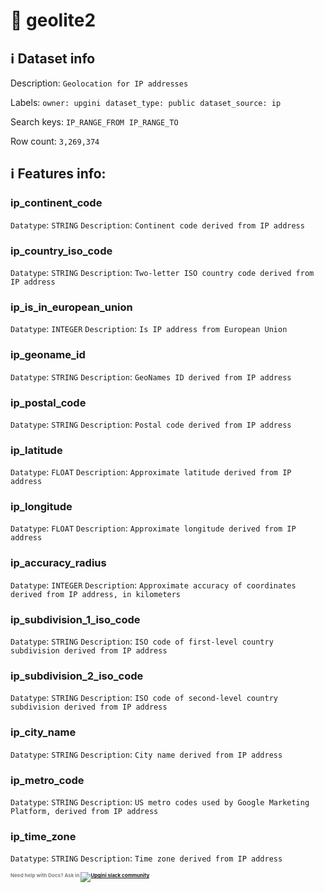 # 📖 geolite2 
## ℹ️ Dataset info 
Description: `Geolocation for IP addresses` 

Labels: ` owner: upgini ` &nbsp;` dataset_type: public ` &nbsp;` dataset_source: ip ` &nbsp;

Search keys: 
` IP_RANGE_FROM ` &nbsp;` IP_RANGE_TO ` &nbsp;

Row count: `3,269,374` 

## ℹ️ Features info:

### ip_continent_code
`Datatype`: `STRING`
`Description`: `Continent code derived from IP address`

### ip_country_iso_code
`Datatype`: `STRING`
`Description`: `Two-letter ISO country code derived from IP address`

### ip_is_in_european_union
`Datatype`: `INTEGER`
`Description`: `Is IP address from European Union`

### ip_geoname_id
`Datatype`: `STRING`
`Description`: `GeoNames ID derived from IP address`

### ip_postal_code
`Datatype`: `STRING`
`Description`: `Postal code derived from IP address`

### ip_latitude
`Datatype`: `FLOAT`
`Description`: `Approximate latitude derived from IP address`

### ip_longitude
`Datatype`: `FLOAT`
`Description`: `Approximate longitude derived from IP address`

### ip_accuracy_radius
`Datatype`: `INTEGER`
`Description`: `Approximate accuracy of coordinates derived from IP address, in kilometers`

### ip_subdivision_1_iso_code
`Datatype`: `STRING`
`Description`: `ISO code of first-level country subdivision derived from IP address`

### ip_subdivision_2_iso_code
`Datatype`: `STRING`
`Description`: `ISO code of second-level country subdivision derived from IP address`

### ip_city_name
`Datatype`: `STRING`
`Description`: `City name derived from IP address`

### ip_metro_code
`Datatype`: `STRING`
`Description`: `US metro codes used by Google Marketing Platform, derived from IP address`

### ip_time_zone
`Datatype`: `STRING`
`Description`: `Time zone derived from IP address`



<span style="color:grey;font-weight:700;font-size:8px">
    Need help with Docs? Ask in
    <a href="https://4mlg.short.gy/join-upgini-community">
        <img alt="Upgini slack community" src="https://img.shields.io/badge/slack-@upgini-orange.svg?logo=slack">
    </a>
</span>